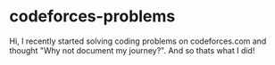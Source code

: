 # codeforces-problems
 
Hi,
I recently started solving coding problems on codeforces.com and thought "Why not document my journey?". And so thats what I did!
